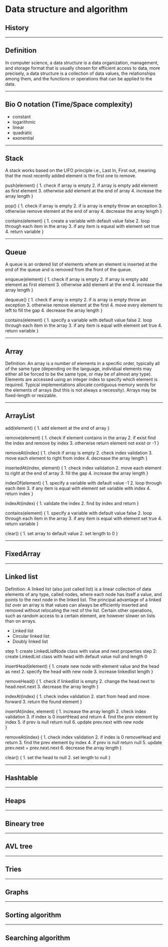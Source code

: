 # Data structure and algorithm

## History

---

## Definition

In computer science, a data structure is a data organization, management, and storage format that is usually chosen for efficient access to data, more precisely, a data structure is a collection of data values, the relationships among them, and the functions or operations that can be applied to the data.

---

## Bio O notation (Time/Space complexity)

- constant
- logarithmic
- linear
- quadratic
- exonential

---

## Stack

A stack works based on the LIFO principle i.e., Last In, First out, meaning that the most recently added element is the first one to remove.

push(element) {
    1. check if array is empty
    2. if array is empty add element as first element
    3. otherwise add element at the end of array
    4. increase the array length
}

pop() {
    1. check if array is empty
    2. if is array is empty throw an exception
    3. otherwise remove element at the end of array
    4. decrease the array length
}

contains(element) {
    1. create a variable with default value false
    2. loop through each item in the array
    3. if any item is equeal with element set true
    4. return variable
}

---

## Queue

A queue is an ordered list of elements where an element is inserted at the end of the queue and is removed from the front of the queue.

enqueue(element) {
    1. check if array is empty
    2. if array is empty add element as first element
    3. otherwise add element at the end
    4. increase the array length
}

dequeue() {
    1. check if array is empty
    2. if is array is empty throw an exception
    3. otherwise remove element at the first
    4. move every element to left to fill the gap
    4. decrease the array length
}

contains(element) {
    1. specify a variable with default value false
    2. loop through each item in the array
    3. if any item is equal with element set true
    4. return variable
}

---

## Array

Definition: An array is a number of elements in a specific order, typically all of the same type (depending on the language, individual elements may either all be forced to be the same type, or may be of almost any type). Elements are accessed using an integer index to specify which element is required. Typical implementations allocate contiguous memory words for the elements of arrays (but this is not always a necessity). Arrays may be fixed-length or resizable.

---

## ArrayList

add(element) {
    1. add element at the end of array
}

remove(element) {
    1. check if element contains in the array
    2. if exist find the index and remove by index
    3. otherwise return element not exist or -1
}

removeAt(index) {
    1. check if array is empty
    2. check index validation
    3. move each element to right from index
    4. decrease the array length
}

insertedAt(index, element) {
    1. check index validation
    2. move each element to right at the end of array
    3. fill the gap
    4. increase the array length
}

indexOf(element) {
    1. specify a variable with default value -1
    2. loop through each item
    3. if any item is equal with element set variable with index
    4. return index
}

indexAt(index) {
    1. validate the index
    2. find by index and return
}

contains(element) {
    1. specify a variable with default value false
    2. loop through each item in the array
    3. if any item is equal with element set true
    4. return variable
}

clear() {
    1. set array to default value
    2. set length to 0
}

---

## FixedArray

---

## Linked list

Definition: A linked list (also just called list) is a linear collection of data elements of any type, called nodes, where each node has itself a value, and points to the next node in the linked list. The principal advantage of a linked list over an array is that values can always be efficiently inserted and removed without relocating the rest of the list. Certain other operations, such as random access to a certain element, are however slower on lists than on arrays.

- Linked list
- Circular linked list
- Doubly linked list

step 1: create LinkedListNode class with value and next properties
step 2: create LinkedList class with head with default value null and length 0

insertHead(element) {
    1. create new node with element value and the head as next
    2. specify the head with new node
    3. increase linkedlist length
}

removeHead() {
    1. check if linkedlist is empty
    2. change the head.next to head.next.next
    3. decrease the array length
}

indexAt(index) {
    1. check index validation
    2. start from head and move forward
    3. return the found element
}

insertAt(index, element) {
    1. increase the array length
    2. check index validation
    3. if index is 0 insertHead and return
    4. find the prev element by index
    5. if prev is null return null
    6. update prev.next with new node  
}

removeAt(index) {
    1. check index validation
    2. if index is 0 removeHead and return
    3. find the prev element by index
    4. if prev is null return null
    5. update prev.next = prev.next.next
    6. decrease the array length
}

clear() {
    1. set the head to null
    2. set length to null
}

---

## Hashtable

---

## Heaps

---

## Bineary tree

---

## AVL tree

---

## Tries

---

## Graphs

---

## Sorting algorithm

---

## Searching algorithm
